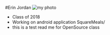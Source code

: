 #Erin Jordan
![my photo](https://scontent-lga3-1.xx.fbcdn.net/hphotos-xfa1/v/t1.0-9/11164765_829603247075574_6708391705670288223_n.jpg?oh=1bc579bbde83a878ffab1a0057cc718d&oe=57462A70)

* Class of 2018
* Working on android application SquareMeals/
* this is a test read me for OpenSource class
